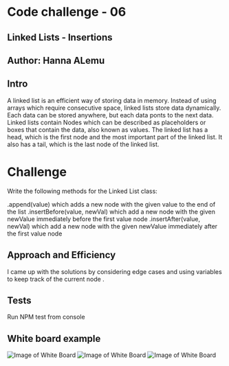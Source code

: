 # Code challenge - 06

## Linked Lists - Insertions

## Author: Hanna ALemu

## Intro

A linked list is an efficient way of storing data in memory. Instead of using arrays which require consecutive space, linked lists store data dynamically. Each data can be stored anywhere, but each data ponts to the next data. Linked lists contain Nodes which can be described as placeholders or boxes that contain the data, also known as values. The linked list has a head, which is the first node and the most important part of the linked list. It also has a tail, which is the last node of the linked list.
 
 # Challenge

 Write the following methods for the Linked List class:

.append(value) which adds a new node with the given value to the end of the list
.insertBefore(value, newVal) which add a new node with the given newValue immediately before the first value node
.insertAfter(value, newVal) which add a new node with the given newValue immediately after the first value node

## Approach and Efficiency

I came up with the solutions by considering edge cases and using variables to keep track of the current node .

## Tests

Run NPM test from console

## White board example


![Image of White Board](./assets/white-board-3.jpg)
![Image of White Board](./assets/white-board.jpg)
![Image of White Board](./assets/white-board2.jpg)
